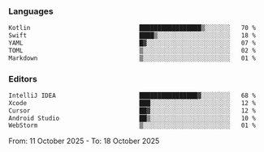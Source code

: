 <!--START_SECTION:waka-->
### Languages
```txt
Kotlin                              █████████████████▒░░░░░░░   70 %
Swift                               ████▒░░░░░░░░░░░░░░░░░░░░   18 %
YAML                                █▓░░░░░░░░░░░░░░░░░░░░░░░   07 %
TOML                                ▒░░░░░░░░░░░░░░░░░░░░░░░░   02 %
Markdown                            ▒░░░░░░░░░░░░░░░░░░░░░░░░   01 %
```

### Editors
```txt
IntelliJ IDEA                       ████████████████▓░░░░░░░░   68 %
Xcode                               ███░░░░░░░░░░░░░░░░░░░░░░   12 %
Cursor                              ██▓░░░░░░░░░░░░░░░░░░░░░░   12 %
Android Studio                      ██▒░░░░░░░░░░░░░░░░░░░░░░   10 %
WebStorm                            ▒░░░░░░░░░░░░░░░░░░░░░░░░   01 %
```

From: 11 October 2025 - To: 18 October 2025
<!--END_SECTION:waka-->
